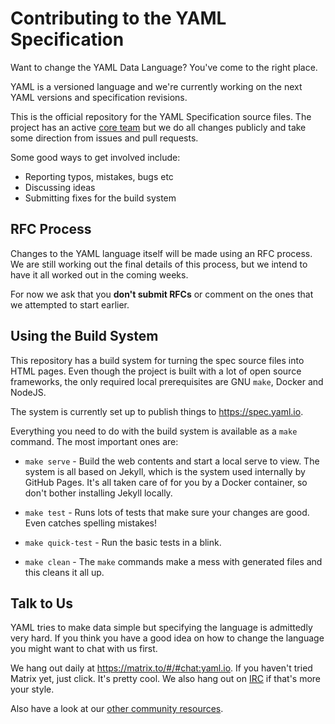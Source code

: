 Contributing to the YAML Specification
======================================

Want to change the YAML Data Language?
You've come to the right place.

YAML is a versioned language and we're currently working on the next YAML
versions and specification revisions.

This is the official repository for the YAML Specification source files.
The project has an active [core team](
https://github.com/yaml/yaml-spec/blob/main/spec/1.2.2/ext/core.md) but we do all changes
publicly and take some direction from issues and pull requests.

Some good ways to get involved include:

* Reporting typos, mistakes, bugs etc
* Discussing ideas
* Submitting fixes for the build system


## RFC Process

Changes to the YAML language itself will be made using an RFC process.
We are still working out the final details of this process, but we intend to
have it all worked out in the coming weeks.

For now we ask that you **don't submit RFCs** or comment on the ones that we
attempted to start earlier.


## Using the Build System

This repository has a build system for turning the spec source files into HTML
pages.
Even though the project is built with a lot of open source frameworks, the only
required local prerequisites are GNU `make`, Docker and NodeJS.

The system is currently set up to publish things to <https://spec.yaml.io>.

Everything you need to do with the build system is available as a `make`
command.
The most important ones are:

* `make serve` - Build the web contents and start a local serve to view.
  The system is all based on Jekyll, which is the system used internally by
  GitHub Pages.
  It's all taken care of for you by a Docker container, so don't bother
  installing Jekyll locally.

* `make test` - Runs lots of tests that make sure your changes are good.
  Even catches spelling mistakes!

* `make quick-test` - Run the basic tests in a blink.

* `make clean` - The `make` commands make a mess with generated files and this
  cleans it all up.


## Talk to Us

YAML tries to make data simple but specifying the language is admittedly very
hard.
If you think you have a good idea on how to change the language you might want
to chat with us first.

We hang out daily at <https://matrix.to/#/#chat:yaml.io>.
If you haven't tried Matrix yet, just click.
It's pretty cool.
We also hang out on [IRC](https://web.libera.chat/?channels#yaml) if that's
more your style.

Also have a look at our [other community resources](../spec/ext/community.md).
